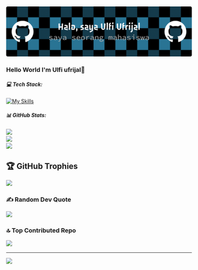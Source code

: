 
![Ulfi Ufrijal](<github-header-banner (1).png>)

### Hello World  I'm Ulfi ufrijal👋



##### 💻 Tech Stack:
[![My Skills](https://skillicons.dev/icons?i=js,html,css,wasm)](https://skillicons.dev)


##### 📊 GitHub Stats:
![](https://github-readme-stats.vercel.app/api?username=ulfiufrijal-stack&theme=react&hide_border=false&include_all_commits=false&count_private=false)<br/>
![](https://nirzak-streak-stats.vercel.app/?user=ulfiufrijal-stack&theme=react&hide_border=false)<br/>
![](https://github-readme-stats.vercel.app/api/top-langs/?username=ulfiufrijal-stack&theme=react&hide_border=false&include_all_commits=false&count_private=false&layout=compact)

## 🏆 GitHub Trophies
![](https://github-profile-trophy.vercel.app/?username=ulfiufrijal-stack&theme=algolia&no-frame=false&no-bg=false&margin-w=4)

### ✍ Random Dev Quote
![](https://quotes-github-readme.vercel.app/api?type=horizontal&theme=radical)

### 🔝 Top Contributed Repo
![](https://github-contributor-stats.vercel.app/api?username=ulfiufrijal-stack&limit=5&theme=react&combine_all_yearly_contributions=true)

---
[![](https://visitcount.itsvg.in/api?id=ulfiufrijal-stack&icon=3&color=0)](https://visitcount.itsvg.in)
